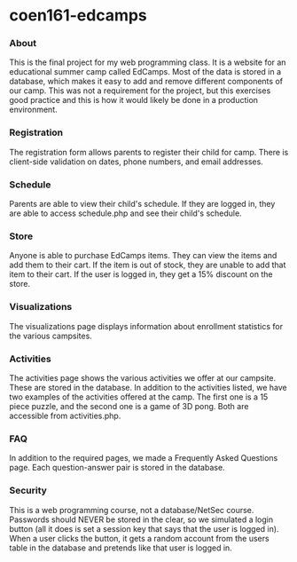 # coen161-edcamps
### About
This is the final project for my web programming class. It is a website for an educational summer camp called EdCamps.
Most of the data is stored in a database, which makes it easy to add and remove different components of our camp.
This was not a requirement for the project, but this exercises good practice and this is how it would likely be done in
a production environment.

### Registration
The registration form allows parents to register their child for camp. There is client-side validation on dates, phone
numbers, and email addresses.

### Schedule
Parents are able to view their child's schedule. If they are logged in, they are able to access schedule.php and see
their child's schedule.

### Store
Anyone is able to purchase EdCamps items. They can view the items and add them to their cart. If the item is out of
stock, they are unable to add that item to their cart. If the user is logged in, they get a 15% discount on the store.

### Visualizations
The visualizations page displays information about enrollment statistics for the various campsites.

### Activities
The activities page shows the various activities we offer at our campsite. These are stored in the database.
In addition to the activities listed, we have two examples of the activities offered at the camp. The first one is a
15 piece puzzle, and the second one is a game of 3D pong. Both are accessible from activities.php.

### FAQ
In addition to the required pages, we made a Frequently Asked Questions page. Each question-answer pair is stored in the
database.

### Security
This is a web programming course, not a database/NetSec course. Passwords should NEVER be stored in the clear, so we
simulated a login button (all it does is set a session key that says that the user is logged in). When a user clicks the
button, it gets a random account from the users table in the database and pretends like that user is logged in.
